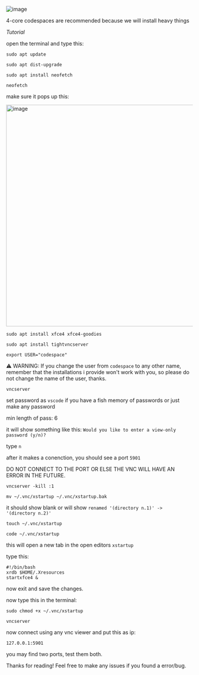 ![image](https://user-images.githubusercontent.com/116313580/216772290-63441e8b-f376-4665-8d61-ee3bc9db7964.png)

4-core codespaces are recommended because we will install heavy things

*Tutorial*

open the terminal and type this:

```sudo apt update```

```sudo apt dist-upgrade```

```sudo apt install neofetch```

```neofetch```

make sure it pops up this:

<img width="599" alt="image" src="https://user-images.githubusercontent.com/116313580/217057850-56a2fee3-8341-4994-9a23-7f5ea7089d89.png">

```sudo apt install xfce4 xfce4-goodies```

```sudo apt install tightvncserver```

```export USER="codespace"```

⚠️ WARNING: If you change the user from ```codespace``` to any other name, remember that the installations i provide won't work with you, so please do not change the name of the user, thanks.

```vncserver```

set password as ```vscode``` if you have a fish memory of passwords or just make any password

min length of pass: 6

it will show something like this: ```Would you like to enter a view-only password (y/n)?```

type ```n```

after it makes a conenction, you should see a port ```5901```

DO NOT CONNECT TO THE PORT OR ELSE THE VNC WILL HAVE AN ERROR IN THE FUTURE.

```vncserver -kill :1```

```mv ~/.vnc/xstartup ~/.vnc/xstartup.bak```

it should show blank or will show ```renamed '(directory n.1)' -> '(directory n.2)'```

```touch ~/.vnc/xstartup```

```code ~/.vnc/xstartup```

this will open a new tab in the open editors ```xstartup```

type this:

```
#!/bin/bash
xrdb $HOME/.Xresources
startxfce4 &
```

now exit and save the changes.

now type this in the terminal:

```sudo chmod +x ~/.vnc/xstartup```

```vncserver```

now connect using any vnc viewer and put this as ip:

```127.0.0.1:5901```

you may find two ports, test them both.

Thanks for reading! Feel free to make any issues if you found a error/bug.
